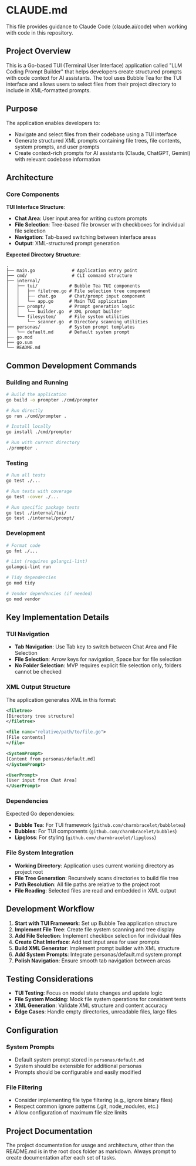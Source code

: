 # CLAUDE.md

This file provides guidance to Claude Code (claude.ai/code) when working with code in this repository.

## Project Overview

This is a Go-based TUI (Terminal User Interface) application called "LLM Coding Prompt Builder" that helps developers create structured prompts with code context for AI assistants. The tool uses Bubble Tea for the TUI interface and allows users to select files from their project directory to include in XML-formatted prompts.

## Purpose

The application enables developers to:
- Navigate and select files from their codebase using a TUI interface
- Generate structured XML prompts containing file trees, file contents, system prompts, and user prompts
- Create context-rich prompts for AI assistants (Claude, ChatGPT, Gemini) with relevant codebase information

## Architecture

### Core Components

**TUI Interface Structure**:
- **Chat Area**: User input area for writing custom prompts
- **File Selection**: Tree-based file browser with checkboxes for individual file selection
- **Navigation**: Tab-based switching between interface areas
- **Output**: XML-structured prompt generation

**Expected Directory Structure**:
```
.
├── main.go              # Application entry point
├── cmd/                 # CLI command structure
├── internal/
│   ├── tui/            # Bubble Tea TUI components
│   │   ├── filetree.go # File selection tree component
│   │   ├── chat.go     # Chat/prompt input component
│   │   └── app.go      # Main TUI application
│   ├── prompt/         # Prompt generation logic
│   │   └── builder.go  # XML prompt builder
│   └── filesystem/     # File system utilities
│       └── scanner.go  # Directory scanning utilities
├── personas/           # System prompt templates
│   └── default.md      # Default system prompt
├── go.mod
├── go.sum
└── README.md
```

## Common Development Commands

### Building and Running
```bash
# Build the application
go build -o prompter ./cmd/prompter

# Run directly
go run ./cmd/prompter .

# Install locally
go install ./cmd/prompter

# Run with current directory
./prompter .
```

### Testing
```bash
# Run all tests
go test ./...

# Run tests with coverage
go test -cover ./...

# Run specific package tests
go test ./internal/tui/
go test ./internal/prompt/
```

### Development
```bash
# Format code
go fmt ./...

# Lint (requires golangci-lint)
golangci-lint run

# Tidy dependencies
go mod tidy

# Vendor dependencies (if needed)
go mod vendor
```

## Key Implementation Details

### TUI Navigation
- **Tab Navigation**: Use Tab key to switch between Chat Area and File Selection
- **File Selection**: Arrow keys for navigation, Space bar for file selection
- **No Folder Selection**: MVP requires explicit file selection only, folders cannot be checked

### XML Output Structure
The application generates XML in this format:
```xml
<filetree>
[Directory tree structure]
</filetree>

<file name="relative/path/to/file.go">
[File contents]
</file>

<SystemPrompt>
[Content from personas/default.md]
</SystemPrompt>

<UserPrompt>
[User input from Chat Area]
</UserPrompt>
```

### Dependencies
Expected Go dependencies:
- **Bubble Tea**: For TUI framework (`github.com/charmbracelet/bubbletea`)
- **Bubbles**: For TUI components (`github.com/charmbracelet/bubbles`)
- **Lipgloss**: For styling (`github.com/charmbracelet/lipgloss`)

### File System Integration
- **Working Directory**: Application uses current working directory as project root
- **File Tree Generation**: Recursively scans directories to build file tree
- **Path Resolution**: All file paths are relative to the project root
- **File Reading**: Selected files are read and embedded in XML output

## Development Workflow

1. **Start with TUI Framework**: Set up Bubble Tea application structure
2. **Implement File Tree**: Create file system scanning and tree display
3. **Add File Selection**: Implement checkbox selection for individual files
4. **Create Chat Interface**: Add text input area for user prompts
5. **Build XML Generator**: Implement prompt builder with XML structure
6. **Add System Prompts**: Integrate personas/default.md system prompt
7. **Polish Navigation**: Ensure smooth tab navigation between areas

## Testing Considerations

- **TUI Testing**: Focus on model state changes and update logic
- **File System Mocking**: Mock file system operations for consistent tests
- **XML Generation**: Validate XML structure and content accuracy
- **Edge Cases**: Handle empty directories, unreadable files, large files

## Configuration

### System Prompts
- Default system prompt stored in `personas/default.md`
- System should be extensible for additional personas
- Prompts should be configurable and easily modified

### File Filtering
- Consider implementing file type filtering (e.g., ignore binary files)
- Respect common ignore patterns (.git, node_modules, etc.)
- Allow configuration of maximum file size limits

## Project Documentation

The project documentation for usage and architecture, other than the README.md is in the root docs folder as markdown.
Always prompt to create documentation after each set of tasks.
